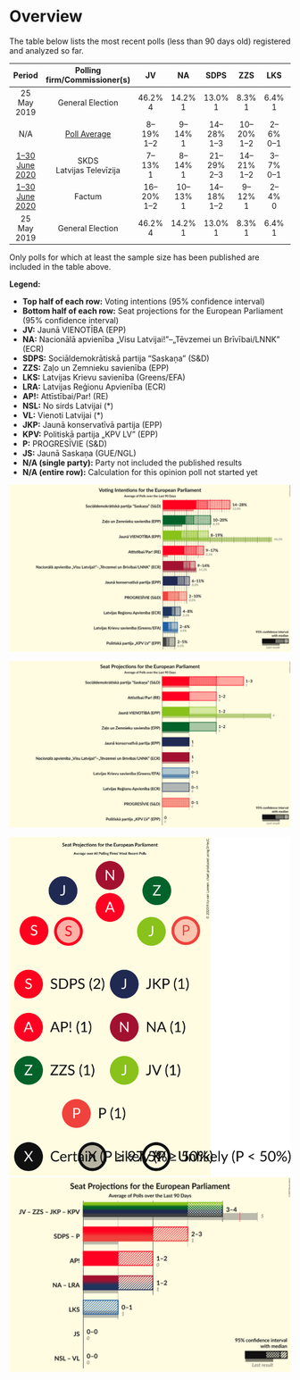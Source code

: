 # Overview

The table below lists the most recent polls (less than 90 days old) registered and analyzed so far.

| Period     | Polling firm/Commissioner(s) | JV | NA | SDPS | ZZS | LKS | LRA | AP! | NSL | VL | JKP | KPV | P | JS |
|:----------:|:----------------------------:|:--:|:--:|:--:|:--:|:--:|:--:|:--:|:--:|:--:|:--:|:--:|:--:|:--:|
| 25 May 2019 | General Election | 46.2% <br> 4 | 14.2% <br> 1 | 13.0% <br> 1 | 8.3% <br> 1 | 6.4% <br> 1 | 2.5% <br> 0 | 2.1% <br> 0 | 0.0% <br> 0 | 0.0% <br> 0 | 0.0% <br> 0 | 0.0% <br> 0 | 0.0% <br> 0 | 0.0% <br> 0 |
| N/A | [Poll Average](average.html) | 8–19% <br> 1–2 | 9–14% <br> 1 | 14–28% <br> 1–3 | 10–20% <br> 1–2 | 2–6% <br> 0–1 | 4–8% <br> 0–1 | 9–17% <br> 1–2 | N/A <br> N/A | N/A <br> N/A | 6–11% <br> 1 | 2–5% <br> 0 | 2–10% <br> 0–1 | N/A <br> N/A |
| [1–30 June 2020](2020-06-30-SKDS.html) | SKDS <br> Latvijas Televīzija | 7–13% <br> 1 | 8–14% <br> 1 | 21–29% <br> 2–3 | 14–21% <br> 1–2 | 3–7% <br> 0–1 | 4–8% <br> 0–1 | 9–15% <br> 1 | N/A <br> N/A | N/A <br> N/A | 6–11% <br> 1 | 2–6% <br> 0 | 2–5% <br> 0 | N/A <br> N/A |
| [1–30 June 2020](2020-06-30-Factum.html) | Factum | 16–20% <br> 1–2 | 10–13% <br> 1 | 14–18% <br> 1–2 | 9–12% <br> 1 | 2–4% <br> 0 | 4–6% <br> 0–1 | 14–18% <br> 1–2 | N/A <br> N/A | N/A <br> N/A | 8–11% <br> 1 | 1–3% <br> 0 | 7–10% <br> 1 | N/A <br> N/A |
| 25 May 2019 | General Election | 46.2% <br> 4 | 14.2% <br> 1 | 13.0% <br> 1 | 8.3% <br> 1 | 6.4% <br> 1 | 2.5% <br> 0 | 2.1% <br> 0 | 0.0% <br> 0 | 0.0% <br> 0 | 0.0% <br> 0 | 0.0% <br> 0 | 0.0% <br> 0 | 0.0% <br> 0 |

Only polls for which at least the sample size has been published are included in the table above.

**Legend:**
+ **Top half of each row:** Voting intentions (95% confidence interval)
+ **Bottom half of each row:** Seat projections for the European Parliament (95% confidence interval)
+ **JV:** Jaunā VIENOTĪBA (EPP)
+ **NA:** Nacionālā apvienība „Visu Latvijai!”–„Tēvzemei un Brīvībai/LNNK” (ECR)
+ **SDPS:** Sociāldemokrātiskā partija “Saskaņa” (S&D)
+ **ZZS:** Zaļo un Zemnieku savienība (EPP)
+ **LKS:** Latvijas Krievu savienība (Greens/EFA)
+ **LRA:** Latvijas Reģionu Apvienība (ECR)
+ **AP!:** Attīstībai/Par! (RE)
+ **NSL:** No sirds Latvijai (*)
+ **VL:** Vienoti Latvijai (*)
+ **JKP:** Jaunā konservatīvā partija (EPP)
+ **KPV:** Politiskā partija „KPV LV” (EPP)
+ **P:** PROGRESĪVIE (S&D)
+ **JS:** Jaunā Saskaņa (GUE/NGL)
+ **N/A (single party):** Party not included the published results
+ **N/A (entire row):** Calculation for this opinion poll not started yet


![Graph with voting intentions not yet produced](average.png "Voting Intentions")

![Graph with seats not yet produced](average-seats.png "Seats")

![Graph with seating plan not yet produced](average-seating-plan.png "Seating Plan")
![Graph with coalitions seats not yet produced](average-coalitions-seats.png "Coalitions Seats")
